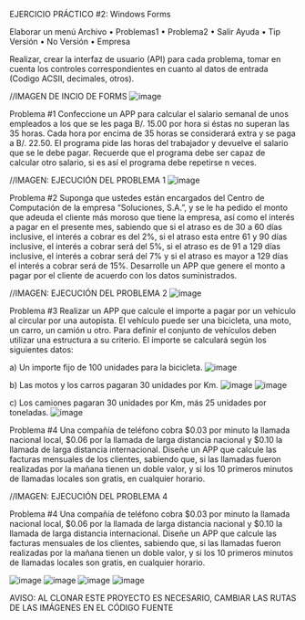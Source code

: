 EJERCICIO PRÁCTICO #2: Windows Forms

Elaborar un menú
Archivo
  •	Problemas1
  •	Problema2
  •	Salir
Ayuda
  •	Tip
Versión
  •	No Versión
  •	Empresa

Realizar, crear la interfaz de usuario (API) para cada problema, tomar en cuenta los controles correspondientes en cuanto al datos de entrada (Codigo ACSII, decimales, otros).

//IMAGEN DE INCIO DE FORMS
![image](https://github.com/YERCKEN/EjePractico-2-HPP-III-2023/assets/42678417/15006eaf-6e96-4c13-b896-03ccc9c1381d)

Problema #1
Confeccione un APP para calcular el salario semanal de unos empleados a los que se les paga B/. 15.00 por hora si éstas no superan las 35 horas. Cada hora por encima de 35 horas se considerará extra y se paga a B/. 22.50. El programa pide las horas del trabajador y devuelve el salario que se le debe pagar.
Recuerde que el programa debe ser capaz de calcular otro salario, si es así el programa debe repetirse n veces.

//IMAGEN: EJECUCIÓN DEL PROBLEMA 1
![image](https://github.com/YERCKEN/EjePractico-2-HPP-III-2023/assets/42678417/c95cdab7-3dc5-4a97-a41f-d03f8e0eae35)

Problema #2
Suponga que ustedes están encargados del Centro de Computación de la empresa “Soluciones, S.A.”, y se le ha pedido el monto que adeuda el cliente más moroso que tiene la empresa, así como el interés a pagar en el presente mes, sabiendo que si el atraso es de 30 a 60 días inclusive, el interés a cobrar es del 2%, si el atraso esta entre 61 y 90 días inclusive, el interés a cobrar será del 5%, si el atraso es de 91 a 129 días inclusive, el interés a cobrar será del 7% y si el atraso es mayor a 129 días el interés a cobrar será de 15%. Desarrolle un APP que genere el monto a pagar por el cliente de acuerdo con los datos suministrados.

//IMAGEN: EJECUCIÓN DEL PROBLEMA 2
![image](https://github.com/YERCKEN/EjePractico-2-HPP-III-2023/assets/42678417/0741fea9-2819-4869-ac88-2ce6ba77c47a)

Problema #3
Realizar un APP que calcule el importe a pagar por un vehículo al circular por una autopista. El vehículo puede ser una bicicleta, una moto, un carro, un camión u otro. Para definir el conjunto de vehículos deben utilizar una estructura a su criterio. El importe se calculará según los siguientes datos:

a)	 Un importe fijo de 100 unidades para la bicicleta.
![image](https://github.com/YERCKEN/EjePractico-2-HPP-III-2023/assets/42678417/e7625ace-5ccf-42d6-973a-8406d86b4e43)

b)	Las motos y los carros pagaran 30 unidades por Km.
![image](https://github.com/YERCKEN/EjePractico-2-HPP-III-2023/assets/42678417/d3b03844-b71a-406f-a838-f36083ea2da5)
![image](https://github.com/YERCKEN/EjePractico-2-HPP-III-2023/assets/42678417/f0b39fe8-4456-4bb1-ba06-9afa64dc080a)

c)	Los camiones pagaran 30 unidades por Km, más 25 unidades por toneladas.
![image](https://github.com/YERCKEN/EjePractico-2-HPP-III-2023/assets/42678417/9b84a5ab-ba2a-471a-80a5-83363a8291d6)


Problema #4
Una compañía de teléfono cobra $0.03 por minuto la llamada nacional local, $0.06 por la llamada de larga distancia nacional y $0.10 la llamada de larga distancia internacional. Diseñe un APP que calcule las facturas mensuales de los clientes, sabiendo que, si las llamadas fueron realizadas por la mañana tienen un doble valor, y si los 10 primeros minutos de llamadas locales son gratis, en cualquier horario.

//IMAGEN: EJECUCIÓN DEL PROBLEMA 4

Problema #4
Una compañía de teléfono cobra $0.03 por minuto la llamada nacional local, $0.06 por la llamada de larga distancia nacional y $0.10 la llamada de larga distancia internacional. Diseñe un APP que calcule las facturas mensuales de los clientes, sabiendo que, si las llamadas fueron realizadas por la mañana tienen un doble valor, y si los 10 primeros minutos de llamadas locales son gratis, en cualquier horario.


![image](https://github.com/YERCKEN/EjePractico-2-HPP-III-2023/assets/42678417/6c2f3732-aa39-46bb-843b-e464ca4277b0)
![image](https://github.com/YERCKEN/EjePractico-2-HPP-III-2023/assets/42678417/6e20daec-8b00-45c8-8c3e-9a458048fbe8)
![image](https://github.com/YERCKEN/EjePractico-2-HPP-III-2023/assets/42678417/a249dc76-978a-4677-b646-d5d906654b01)
![image](https://github.com/YERCKEN/EjePractico-2-HPP-III-2023/assets/42678417/9d4f15d9-c34e-4187-ae2f-6c68417fdd40)


AVISO: AL CLONAR ESTE PROYECTO ES NECESARIO, CAMBIAR LAS RUTAS DE LAS IMÁGENES EN EL CÓDIGO FUENTE









